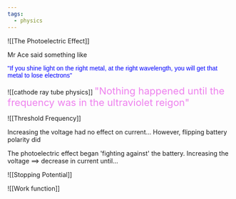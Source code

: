 ```yaml
---
tags:
  - physics
---
```


![[The Photoelectric Effect]]


Mr Ace said something like
<div>
<span style="font-family:Arial; font-size:default; color:blue">


"If you shine light on the right metal, at the right wavelength, you will get that metal to lose electrons"

</span>




</div>


![[cathode ray tube physics]]
<span style="color:violet;font-size:22">"Nothing happened until the frequency was in the ultraviolet reigon"</span>

![[Threshold Frequency]]


Increasing the voltage had no effect on current...
However, flipping battery polarity did

The photoelectric effect began 'fighting against' the battery.
Increasing the voltage $\implies$ decrease in current until...

![[Stopping Potential]]

![[Work function]]

